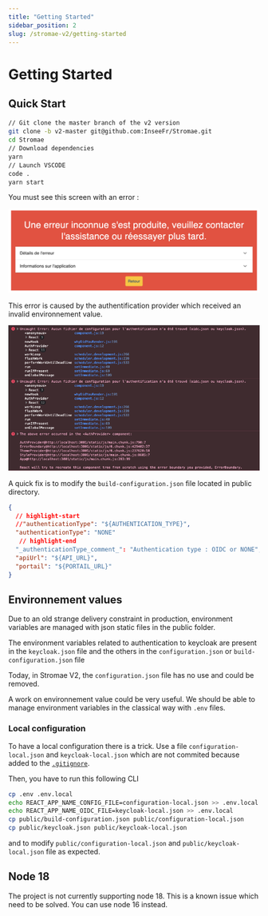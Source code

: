 ```yaml
---
title: "Getting Started"
sidebar_position: 2
slug: /stromae-v2/getting-started
---
```


# Getting Started

## Quick Start

```bash
// Git clone the master branch of the v2 version
git clone -b v2-master git@github.com:InseeFr/Stromae.git
cd Stromae
// Download dependencies
yarn
// Launch VSCODE
code .
yarn start
```

You must see this screen with an error :

![](../../../static/img/applications/stromae-v2/error.png)

This error is caused by the authentification provider which received an invalid environnement value.

![](../../../static/img/applications/stromae-v2/auth-error.png)

A quick fix is to modify the `build-configuration.json` file located in public directory.

```json title="public/build-configuration.json"
{
  // highlight-start
  //"authenticationType": "${AUTHENTICATION_TYPE}",
  "authenticationType": "NONE"
   // highlight-end
  "_authenticationType_comment_": "Authentication type : OIDC or NONE",
  "apiUrl": "${API_URL}",
  "portail": "${PORTAIL_URL}"
}
```

## Environnement values

Due to an old strange delivery constraint in production, environment variables are managed with json static files in the public folder.

The environment variables related to authentication to keycloak are present in the `keycloak.json` file and the others in the `configuration.json` or `build-configuration.json` file

Today, in Stromae V2, the `configuration.json` file has no use and could be removed.

A work on environnement value could be very useful. We should be able to manage environment variables in the classical way with `.env` files.

### Local configuration

To have a local configuration there is a trick. Use a file `configuration-local.json` and `keycloak-local.json` which are not commited because added to the [`.gitignore`](https://github.com/InseeFr/Stromae/blob/083b8d05f51150cba6fcbdc6d89fda70121057ce/.gitignore#L21-L23).

Then, you have to run this following CLI

```bash
cp .env .env.local
echo REACT_APP_NAME_CONFIG_FILE=configuration-local.json >> .env.local
echo REACT_APP_NAME_OIDC_FILE=keycloak-local.json >> .env.local
cp public/build-configuration.json public/configuration-local.json
cp public/keycloak.json public/keycloak-local.json
```

and to modify `public/configuration-local.json` and `public/keycloak-local.json` file as expected.

## Node 18

The project is not currently supporting node 18. This is a known issue which need to be solved. You can use node 16 instead.
